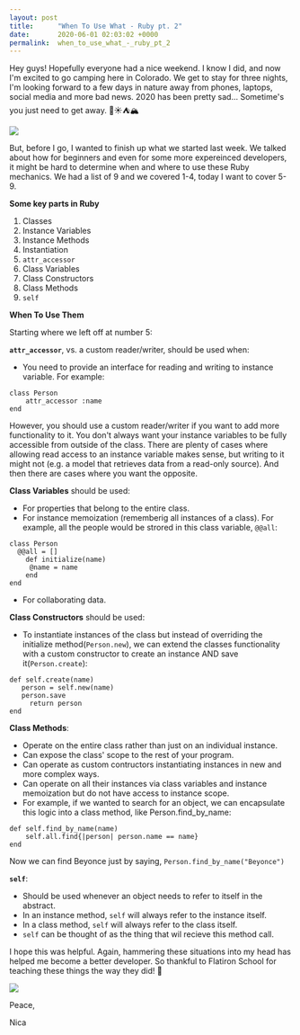```yaml
---
layout: post
title:      "When To Use What - Ruby pt. 2"
date:       2020-06-01 02:03:02 +0000
permalink:  when_to_use_what_-_ruby_pt_2
---
```



Hey guys! Hopefully everyone had a nice weekend. I know I did, and now I'm excited to go camping here in Colorado. We get to stay for three nights, I'm looking forward to a few days in nature away from phones, laptops, social media and more bad news. 2020 has been pretty sad... Sometime's you just need to get away. 🌲☀️⛺️🏔 

![](https://lh3.googleusercontent.com/proxy/eh1uPQ4kpL4n1I118apq3iUhC224Y1JXqUobPXX9pCXbC5phzek6TH7P_wPcyoGieiR-W3nhXhiwl8V_AN7I6ytWFm_mixfLCg38a9JgOKjCqp0a4AobA7aRaWQzHtfGyjeYH0GuA1AtRWGituP0ThpCjqPne4Lnf9rnqw)

But, before I go, I wanted to finish up what we started last week. We talked about how for beginners and even for some more expereinced developers, it might be hard to determine when and where to use these Ruby mechanics. We had a list of 9 and we covered 1-4, today I want to cover 5-9. 

**Some key parts in Ruby**

1. Classes
2. Instance Variables
3. Instance Methods
4. Instantiation
5. `attr_accessor`
6. Class Variables
7. Class Constructors
8. Class Methods
9. `self`

**When To Use Them**

Starting where we left off at number 5: 

**`attr_accessor`**, vs. a custom reader/writer, should be used when: 
* You need to provide an interface for reading and writing to instance variable. For example: 
```
class Person
    attr_accessor :name
end
```
However, you should use a custom reader/writer if you want to add more functionality to it. You don't always want your instance variables to be fully accessible from outside of the class. There are plenty of cases where allowing read access to an instance variable makes sense, but writing to it might not (e.g. a model that retrieves data from a read-only source). And then there are cases where you want the opposite.

**Class Variables** should be used: 
*  For properties that belong to the entire class.
*  For instance memoization (rememberig all instances of a class). For example, all the people would be strored in this class variable, `@@all`:
```
class Person 
  @@all = []
	def initialize(name)
	 @name = name
	end
end
```

*  For collaborating data. 

**Class Constructors** should be used:
* To instantiate instances of the class but instead of overriding the initialize method(`Person.new`), we can extend the classes functionality with a custom constructor to create an instance AND save it(`Person.create`):
```
def self.create(name)
   person = self.new(name)
   person.save
	 return person
end
```

**Class Methods**: 
* Operate on the entire class rather than just on an individual instance.
* Can expose the class' scope to the rest of your program.
* Can operate as custom contructors instantiating instances in new and more complex ways.
* Can operate on all their instances via class variables and instance memoization but do not have access to instance scope.
* For example, if we wanted to search for an object, we can encapsulate this logic into a class method, like Person.find_by_name:
```
def self.find_by_name(name)
    self.all.find{|person| person.name == name}
end
```
Now we can find Beyonce just by saying, `Person.find_by_name("Beyonce")`

**`self`**:

* Should be used whenever an object needs to refer to itself in the abstract.
* In an instance method, `self` will always refer to the instance itself.
* In a class method, `self` will always refer to the class itself.
* `self` can be thought of as the thing that wil recieve this method call.

I hope this was helpful. Again, hammering these situations into my head has helped me become a better developer. So thankful to Flatiron School for teaching these things the way they did! 💙

![](https://marcuscript.files.wordpress.com/2017/05/flatironschool.png?w=762)

Peace,

Nica 






